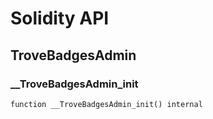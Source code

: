 # Solidity API

## TroveBadgesAdmin

### __TroveBadgesAdmin_init

```solidity
function __TroveBadgesAdmin_init() internal
```

